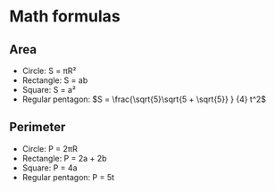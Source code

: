 # Math formulas
## Area
- Circle: S = πR²
- Rectangle: S = ab
- Square: S = a²
- Regular pentagon: $S = \frac{\sqrt{5}\sqrt{5 + \sqrt{5}} } {4} t^2$

## Perimeter
- Circle: P = 2πR
- Rectangle: P = 2a + 2b
- Square: P = 4a
- Regular pentagon: P = 5t
